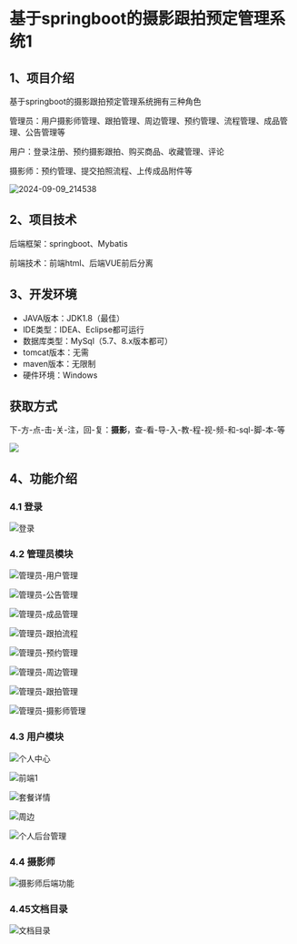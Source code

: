 # 基于springboot的摄影跟拍预定管理系统1



## 1、项目介绍

基于springboot的摄影跟拍预定管理系统拥有三种角色

管理员：用户摄影师管理、跟拍管理、周边管理、预约管理、流程管理、成品管理、公告管理等

用户：登录注册、预约摄影跟拍、购买商品、收藏管理、评论

摄影师：预约管理、提交拍照流程、上传成品附件等

![2024-09-09_214538](https://www.codeshop.fun/Typora-Images/202409092146537.jpg)

## 2、项目技术

后端框架：springboot、Mybatis

前端技术：前端html、后端VUE前后分离

## 3、开发环境

- JAVA版本：JDK1.8（最佳）
- IDE类型：IDEA、Eclipse都可运行
- 数据库类型：MySql（5.7、8.x版本都可） 
- tomcat版本：无需
- maven版本：无限制
- 硬件环境：Windows
## 获取方式
下-方-点-击-关-注，回-复：**摄影**，查-看-导-入-教-程-视-频-和-sql-脚-本-等

 ![](https://www.codeshop.fun/Typora-Images/202205281253739.png)

## 4、功能介绍

### 4.1 登录

![登录](https://www.codeshop.fun/Typora-Images/202409092144894.jpg)

### 4.2 管理员模块

![管理员-用户管理](https://www.codeshop.fun/Typora-Images/202409092146149.jpg)

![管理员-公告管理](https://www.codeshop.fun/Typora-Images/202409092146214.jpg)

![管理员-成品管理](https://www.codeshop.fun/Typora-Images/202409092146181.jpg)

![管理员-跟拍流程](https://www.codeshop.fun/Typora-Images/202409092146239.jpg)

![管理员-预约管理](https://www.codeshop.fun/Typora-Images/202409092146290.jpg)

![管理员-周边管理](https://www.codeshop.fun/Typora-Images/202409092146264.jpg)

![管理员-跟拍管理](https://www.codeshop.fun/Typora-Images/202409092146914.jpg)

![管理员-摄影师管理](https://www.codeshop.fun/Typora-Images/202409092146980.jpg)

### 4.3 用户模块

![个人中心](https://www.codeshop.fun/Typora-Images/202409092146013.jpg)

![前端1](https://www.codeshop.fun/Typora-Images/202409092146720.jpg)

![套餐详情](https://www.codeshop.fun/Typora-Images/202409092146976.jpg)

![周边](https://www.codeshop.fun/Typora-Images/202409092146171.jpg)

![个人后台管理](https://www.codeshop.fun/Typora-Images/202409092146737.jpg)

### 4.4 摄影师

![摄影师后端功能](https://www.codeshop.fun/Typora-Images/202409092146164.jpg)

### 4.45文档目录

![文档目录](https://www.codeshop.fun/Typora-Images/202409092145174.jpg)

